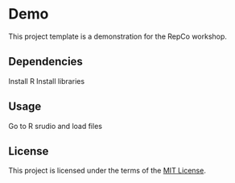 # Demo

This project template is a demonstration for the RepCo workshop.

## Dependencies
 Install R
 Install libraries


## Usage

 Go to R srudio and load files

## License

This project is licensed under the terms of the [MIT License](/LICENSE).
